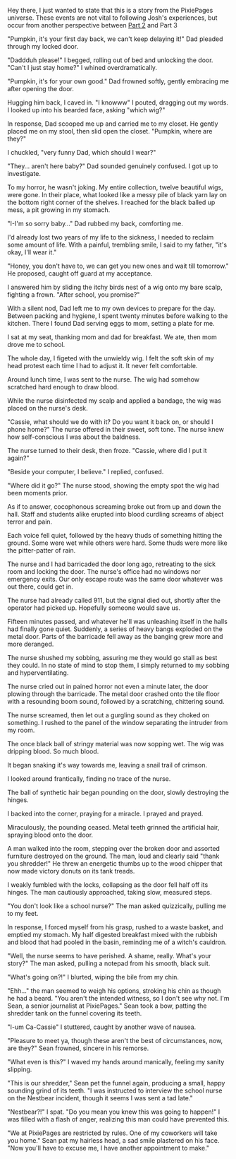 Hey there, I just wanted to state that this is a story from the PixiePages universe. These events are not vital to following Josh's experiences, but occur from another perspective between [Part 2](https://www.reddit.com/r/nosleep/comments/xihycm/i_was_hired_as_a_journalist_for_pixiepages_there/?utm_medium=android_app&utm_source=share) and Part 3



"Pumpkin, it's your first day back, we can't keep delaying it!" Dad pleaded through my locked door.

"Daddduh please!" I begged, rolling out of bed and unlocking the door. "Can't I just stay home?" I whined overdramatically. 

"Pumpkin, it's for your own good." Dad frowned softly, gently embracing me after opening the door.

Hugging him back, I caved in. "I knowww" I pouted, dragging out my words. I looked up into his bearded face, asking "which wig?"

In response, Dad scooped me up and carried me to my closet. He gently placed me on my stool, then slid open the closet. "Pumpkin, where are they?"

I chuckled, "very funny Dad, which should I wear?"

"They… aren't here baby?" Dad sounded genuinely confused. I got up to investigate. 

To my horror, he wasn't joking. My entire collection, twelve beautiful wigs, were gone. In their place, what looked like a messy pile of black yarn lay on the bottom right corner of the shelves. I reached for the black balled up mess, a pit growing in my stomach.

"I-I'm so sorry baby…" Dad rubbed my back, comforting me.

I'd already lost two years of my life to the sickness, I needed to reclaim some amount of life. With a painful, trembling smile, I said to my father, "it's okay, I'll wear it."

"Honey, you don't have to, we can get you new ones and wait till tomorrow." He proposed, caught off guard at my acceptance.

I answered him by sliding the itchy birds nest of a wig onto my bare scalp, fighting a frown. "After school, you promise?"

With a silent nod, Dad left me to my own devices to prepare for the day. Between packing and hygiene, I spent twenty minutes before walking to the kitchen. There I found Dad serving eggs to mom, setting a plate for me.

I sat at my seat, thanking mom and dad for breakfast. We ate, then mom drove me to school.

The whole day, I figeted with the unwieldy wig. I felt the soft skin of my head protest each time I had to adjust it. It never felt comfortable.

Around lunch time, I was sent to the nurse. The wig had somehow scratched hard enough to draw blood.

While the nurse disinfected my scalp and applied a bandage, the wig was placed on the nurse's desk.

"Cassie, what should we do with it? Do you want it back on, or should I phone home?" The nurse offered in their sweet, soft tone. The nurse knew how self-conscious I was about the baldness.

The nurse turned to their desk, then froze. "Cassie, where did I put it again?"

"Beside your computer, I believe." I replied, confused.

"Where did it go?" The nurse stood, showing the empty spot the wig had been moments prior.

As if to answer, cocophonous screaming broke out from up and down the hall. Staff and students alike erupted into blood curdling screams of abject terror and pain.

Each voice fell quiet, followed by the heavy thuds of something hitting the ground. Some were wet while others were hard. Some thuds were more like the pitter-patter of rain.

The nurse and I had barricaded the door long ago, retreating to the sick room and locking the door. The nurse's office had no windows nor emergency exits. Our only escape route was the same door whatever was out there, could get in.

The nurse had already called 911, but the signal died out, shortly after the operator had picked up. Hopefully someone would save us.

Fifteen minutes passed, and whatever he'll was unleashing itself in the halls had finally gone quiet. Suddenly, a series of heavy bangs exploded on the metal door. Parts of the barricade fell away as the banging grew more and more deranged. 

The nurse shushed my sobbing, assuring me they would go stall as best they could. In no state of mind to stop them, I simply returned to my sobbing and hyperventilating. 

The nurse cried out in pained horror not even a minute later, the door plowing through the barricade. The metal door crashed onto the tile floor with a resounding boom sound, followed by a scratching, chittering sound.

The nurse screamed, then let out a gurgling sound as they choked on something. I rushed to the panel of the window separating the intruder from my room.

The once black ball of stringy material was now sopping wet. The wig was dripping blood. So much blood.

It began snaking it's way towards me, leaving a snail trail of crimson.

I looked around frantically, finding no trace of the nurse.

The ball of synthetic hair began pounding on the door, slowly destroying the hinges.

I backed into the corner, praying for a miracle. I prayed and prayed.

Miraculously, the pounding ceased. Metal teeth grinned the artificial hair, spraying blood onto the door.

A man walked into the room, stepping over the broken door and assorted furniture destroyed on the ground. The man, loud and clearly said "thank you shredder!" He threw an energetic thumbs up to the wood chipper that now made victory donuts on its tank treads.

I weakly fumbled with the locks, collapsing as the door fell half off its hinges. The man cautiously approached, taking slow, measured steps.

"You don't look like a school nurse?" The man asked quizzically, pulling me to my feet.

In response, I forced myself from his grasp, rushed to a waste basket, and emptied my stomach. My half digested breakfast mixed with the rubbish and blood that had pooled in the basin, reminding me of a witch's cauldron.

"Well, the nurse seems to have perished. A shame, really. What's your story?" The man asked, pulling a notepad from his smooth, black suit.

"What's going on?!" I blurted, wiping the bile from my chin.

"Ehh…" the man seemed to weigh his options, stroking his chin as though he had a beard. "You aren't the intended witness, so I don't see why not. I'm Sean, a senior journalist at PixiePages." Sean took a bow, patting the shredder tank on the funnel covering its teeth.

"I-um Ca-Cassie" I stuttered, caught by another wave of nausea.

"Pleasure to meet ya, though these aren't the best of circumstances, now, are they?" Sean frowned, sincere in his remorse.

"What even is this?" I waved my hands around manically, feeling my sanity slipping.

"This is our shredder," Sean pet the funnel again, producing a small, happy sounding grind of its teeth. "I was instructed to interview the school nurse on the Nestbear incident, though it seems I was sent a tad late."

"Nestbear?!" I spat. "Do you mean you knew this was going to happen!" I was filled with a flash of anger, realizing this man could have prevented this.

"We at PixiePages are restricted by rules. One of my coworkers will take you home." Sean pat my hairless head, a sad smile plastered on his face. "Now you'll have to excuse me, I have another appointment to make."